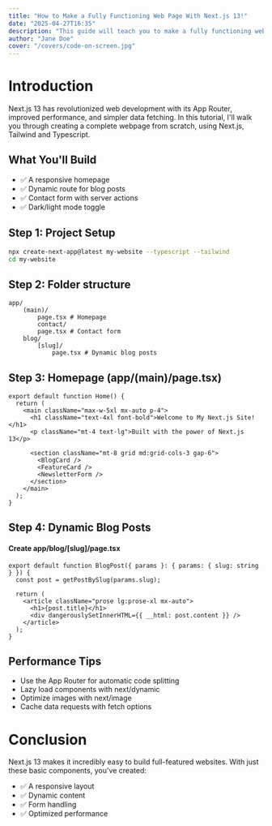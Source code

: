 ```yaml
---
title: "How to Make a Fully Functioning Web Page With Next.js 13!"
date: "2025-04-27T16:35"
description: "This guide will teach you to make a fully functioning web page with Next.js 13 right from the beginning."
author: "Jane Doe"
cover: "/covers/code-on-screen.jpg"
---
```


# Introduction

Next.js 13 has revolutionized web development with its App Router, improved performance, and simpler data fetching. In this tutorial, I'll walk you through creating a complete webpage from scratch, using Next.js, Tailwind and Typescript.

## What You'll Build

- ✅ A responsive homepage
- ✅ Dynamic route for blog posts
- ✅ Contact form with server actions
- ✅ Dark/light mode toggle

## Step 1: Project Setup

```bash
npx create-next-app@latest my-website --typescript --tailwind
cd my-website
```

## Step 2: Folder structure

```
app/
    (main)/
        page.tsx # Homepage
        contact/
        page.tsx # Contact form
    blog/
        [slug]/
            page.tsx # Dynamic blog posts
```

## Step 3: Homepage (app/(main)/page.tsx)

```
export default function Home() {
  return (
    <main className="max-w-5xl mx-auto p-4">
      <h1 className="text-4xl font-bold">Welcome to My Next.js Site!</h1>
      <p className="mt-4 text-lg">Built with the power of Next.js 13</p>

      <section className="mt-8 grid md:grid-cols-3 gap-6">
        <BlogCard />
        <FeatureCard />
        <NewsletterForm />
      </section>
    </main>
  );
}
```

## Step 4: Dynamic Blog Posts

#### Create **app/blog/[slug]/page.tsx**

```
export default function BlogPost({ params }: { params: { slug: string } }) {
  const post = getPostBySlug(params.slug);

  return (
    <article className="prose lg:prose-xl mx-auto">
      <h1>{post.title}</h1>
      <div dangerouslySetInnerHTML={{ __html: post.content }} />
    </article>
  );
}
```

## Performance Tips

- Use the App Router for automatic code splitting
- Lazy load components with next/dynamic
- Optimize images with next/image
- Cache data requests with fetch options

# Conclusion

Next.js 13 makes it incredibly easy to build full-featured websites. With just these basic components, you've created:

- ✅ A responsive layout
- ✅ Dynamic content
- ✅ Form handling
- ✅ Optimized performance
